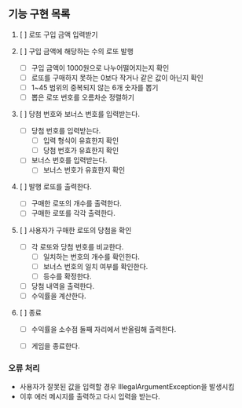 ## 기능 구현 목록

1. [ ] 로또 구입 금액 입력받기

2. [ ] 구입 금액에 해당하는 수의 로또 발행
   - [ ] 구입 금액이 1000원으로 나누어떨어지는지 확인
   - [ ] 로또를 구매하지 못하는 0보다 작거나 같은 값이 아닌지 확인
   - [ ] 1~45 범위의 중복되지 않는 6개 숫자를 뽑기
   - [ ] 뽑은 로또 번호를 오름차순 정렬하기

3. [ ] 당첨 번호와 보너스 번호를 입력받는다.
   - [ ] 당첨 번호를 입력받는다.
     - [ ] 입력 형식이 유효한지 확인
     - [ ] 당첨 번호가 유효한지 확인
   - [ ] 보너스 번호를 입력받는다.
     - [ ] 보너스 번호가 유효한지 확인

4. [ ] 발행 로또를 출력한다.
   - [ ] 구매한 로또의 개수를 출력한다.
   - [ ] 구매한 로또를 각각 출력한다.

5. [ ] 사용자가 구매한 로또의 당첨을 확인
   - [ ] 각 로또와 당첨 번호를 비교한다.
     - [ ] 일치하는 번호의 개수를 확인한다.
     - [ ] 보너스 번호의 일치 여부를 확인한다.
     - [ ] 등수를 확정한다.
   - [ ] 당첨 내역을 출력한다.
   - [ ] 수익률을 계산한다.

5. [ ] 종료
   - [ ] 수익률을 소수점 둘째 자리에서 반올림해 출력한다.
   - [ ] 게임을 종료한다.


### 오류 처리
- 사용자가 잘못된 값을 입력할 경우 IllegalArgumentException을 발생시킴
- 이후 에러 메시지를 출력하고 다시 입력을 받는다.